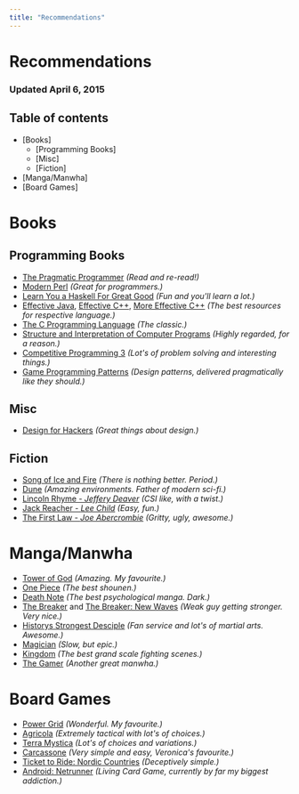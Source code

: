```yaml
---
title: "Recommendations"
---
```


Recommendations
===============

### Updated April 6, 2015

## Table of contents

* [Books]
    * [Programming Books]
    * [Misc]
    * [Fiction]
* [Manga/Manwha]
* [Board Games]

Books
=====

Programming Books
-----------------

* [The Pragmatic Programmer][] *(Read and re-read!)*
* [Modern Perl][] *(Great for programmers.)*
* [Learn You a Haskell For Great Good][] *(Fun and you'll learn a lot.)*
* [Effective Java][], [Effective C++][scottmeyers], [More Effective C++][scottmeyers] *(The best resources for respective language.)*
* [The C Programming Language][K&R] *(The classic.)*
* [Structure and Interpretation of Computer Programs][] *(Highly regarded, for a reason.)*
* [Competitive Programming 3][] *(Lot's of problem solving and interesting things.)*
* [Game Programming Patterns][] *(Design patterns, delivered pragmatically like they should.)*

[The Pragmatic Programmer]: http://pragprog.com/the-pragmatic-programmer "The Pragmatic Programmer"
[Code Complete]: http://cc2e.com/ "Code Complete"
[Modern Perl]: http://www.modernperlbooks.com/ "Modern Perl"
[Learn You a Haskell For Great Good]: http://learnyouahaskell.com/ "Learn Haskell the fun way!"
[Effective Java]: http://java.sun.com/docs/books/effective/ "Effective Java"
[scottmeyers]: http://aristeia.com/books.html "Scott Meyers books Effective C++, More Effective C++"
[K&R]: http://cm.bell-labs.com/cm/cs/cbook/ "The C Programming Language"
[Structure and Interpretation of Computer Programs]: http://mitpress.mit.edu/sicp/ "Structure and Interpretation of Computer Programs"
[Competitive Programming 3]: https://sites.google.com/site/stevenhalim/ "Competitive Programming 3"
[Game Programming Patterns]: http://gameprogrammingpatterns.com/ "Game Programming Patterns"

Misc
----

* [Design for Hackers][] *(Great things about design.)*

[Design for Hackers]: http://www.designforhackers.com/ "Design for Hackers"
[stq]: http://stackoverflow.com/questions/1711/what-is-the-single-most-influential-book-every-programmer-should-read "What is the single most influential book every programmer should read?"

Fiction
-------

* [Song of Ice and Fire][] *(There is nothing better. Period.)*
* [Dune][] *(Amazing environments. Father of modern sci-fi.)*
* [Lincoln Rhyme - *Jeffery Deaver*][deaver] *(CSI like, with a twist.)*
* [Jack Reacher - *Lee Child*][lee child] *(Easy, fun.)*
* [The First Law - *Joe Abercrombie*][joe abercrombie] *(Gritty, ugly, awesome.)*

[Song of Ice and Fire]: http://en.wikipedia.org/wiki/A_Song_of_Ice_and_Fire "Wikipedia A Song of Ice and Fire"
[Dune]: http://en.wikipedia.org/wiki/Dune_%28novel%29 "Wikipedia Dune"
[deaver]: http://www.jefferydeaver.com/novels/series-order/ "Jeffery Deaver"
[lee child]: http://www.leechild.com/ "Lee Child - Author of the Jack Reacher series."
[joe abercrombie]: http://www.joeabercrombie.com/ "Joe Abercrombie - Authoer of the First Law series."

[maiden]: http://jefferydeaver.com/Novels_/A_Maiden_s_Grave/a_maiden_s_grave.html "A Maiden's Grave"
[The Cold Moon]: http://www.jefferydeaver.com/Novels_/ColdMoon/coldmoon.html "The Cold Moon"
[The Sleeping Doll]: http://www.jefferydeaver.com/Novels_/SleepingDoll/sleepingdoll.html "The Sleeping Doll"

Manga/Manwha
============

* [Tower of God][] *(Amazing. My favourite.)*
* [One Piece][] *(The best shounen.)*
* [Death Note][] *(The best psychological manga. Dark.)*
* [The Breaker][] and [The Breaker: New Waves][] *(Weak guy getting stronger. Very nice.)*
* [Historys Strongest Desciple][] *(Fan service and lot's of martial arts. Awesome.)*
* [Magician][] *(Slow, but epic.)*
* [Kingdom][] *(The best grand scale fighting scenes.)*
* [The Gamer][] *(Another great manwha.)*

[Tower of God]: http://www.batoto.net/comic/_/comics/tower-of-god-r1 "Tower of God"
[One Piece]: http://www.batoto.net/comic/_/comics/one-piece-r39 "One Piece"
[Death Note]: http://www.mangareader.net/113/death-note.html "Death Note"
[The Breaker]: http://www.mangareader.net/530/the-breaker.html "The Breaker"
[The Breaker: New Waves]: http://www.mangareader.net/the-breaker-new-waves "The Breaker: New Waves"
[Historys Strongest Desciple]: http://www.mangareader.net/337/historys-strongest-disciple-kenichi.html "Historys Strongest Desciple"
[Magician]: http://www.batoto.net/comic/_/comics/magician-r208 "Magician"
[Kingdom]: http://en.wikipedia.org/wiki/Kingdom_%28manga%29 "Kingdom"
[The Gamer]: http://comic.naver.com/webtoon/list.nhn?titleId=552960 "The Gamer"

Board Games
===========

* [Power Grid][] *(Wonderful. My favourite.)*
* [Agricola][] *(Extremely tactical with lot's of choices.)*
* [Terra Mystica][] *(Lot's of choices and variations.)*
* [Carcassone][] *(Very simple and easy, Veronica's favourite.)*
* [Ticket to Ride: Nordic Countries][] *(Deceptively simple.)*
* [Android: Netrunner][] *(Living Card Game, currently by far my biggest addiction.)*

[Power Grid]: http://boardgamegeek.com/boardgame/2651/power-grid "Power Grid. My favourite board game."
[Agricola]: http://boardgamegeek.com/boardgame/31260/agricola "Agricola. An amazing board game."
[Terra Mystica]: http://boardgamegeek.com/boardgame/120677/terra-mystica "Terra Mystica"
[Ticket to Ride: Nordic Countries]: http://boardgamegeek.com/boardgame/31627/ticket-ride-nordic-countries "Ticket to Ride: Nordic Countries"
[Carcassone]: http://boardgamegeek.com/boardgame/822/carcassonne "Carcassone"
[Android: Netrunner]: https://boardgamegeek.com/boardgame/124742/android-netrunner "Android: Netrunner"

